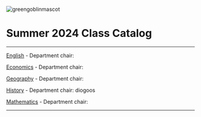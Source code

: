 ![greengoblinmascot](media/gg.jpeg)
# Summer 2024 Class Catalog
---

[English](english.md) - Department chair: <github username>

[Economics](economics.md) - Department chair: <github username> 

[Geography](geography.md) - Department chair: <ac-symonds>

[History](history.md) - Department chair: diogoos

[Mathematics](math.md) - Department chair: <github username>

---
